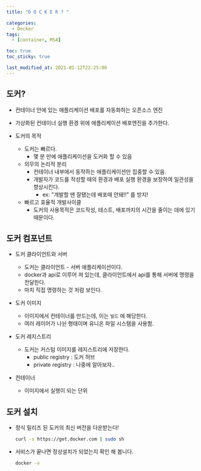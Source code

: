 ```yaml
---
title: "D O C K E R ? "

categories:
  - Docker
tags:
  - [container, MSA]

toc: true
toc_sticky: true

last_modified_at: 2021-01-12T22:25:00
---
```


## 도커?

- 컨테이너 안에 있는 애플리케이션 배포를 자동화하는 오픈소스 엔진
- 가상화된 컨테이너 실행 환경 위에 애플리케이션 배포엔진을 추가한다.

- 도커의 목적
  - 도커는 빠르다.
    - 몇 분 만에 애플리케이션을 도커화 할 수 있음
  - 의무의 논리적 분리
    - 컨테이너 내부에서 동작하는 애플리케이션만 집중할 수 있음.
    - 개발자가 코드를 작성할 때의 환경과 배포 실행 환경을 보장하여 일관성을 향상시킨다.
      - ex: "개발할 땐 잘됐는데 배포때 안돼!!" 를 방지!
  - 빠르고 효율적 개발사이클
    - 도커의 사용목적은 코드작성, 테스트, 배포까지의 시간을 줄이는 데에 있기 때문이다.

## 도커 컴포넌트

- 도커 클라이언트와 서버
  - 도커는 클라이언트 - 서버 애플리케이션이다.
  - docker과 api로 이루어 져 있는데, 클라이언트에서 api를 통해 서버에 명령을 전달한다.
  - 마치 직접 명령하는 것 처럼 보인다.
- 도커 이미지

  - 이미지에서 컨테이너를 만드는데, 이는 `빌드` 에 해당한다.
  - 여러 레이어가 나뉜 형태이며 유니온 파일 시스템을 사용함.

- 도커 레지스트리

  - 도커는 커스텀 이미지를 레지스트리에 저장한다.
    - public registry : 도커 허브
    - private registry : 나중에 알아보자..

- 컨테이너
  - 이미지에서 실행이 되는 단위

## 도커 설치

- 정식 릴리즈 된 도커의 최신 버전을 다운받는다!

  ```bash
  curl -s https://get.docker.com | sudo sh
  ```

- 서비스가 끝나면 정상설치가 되었는지 확인 해 봅니다.
  ```bash
  docker -v
  ```
